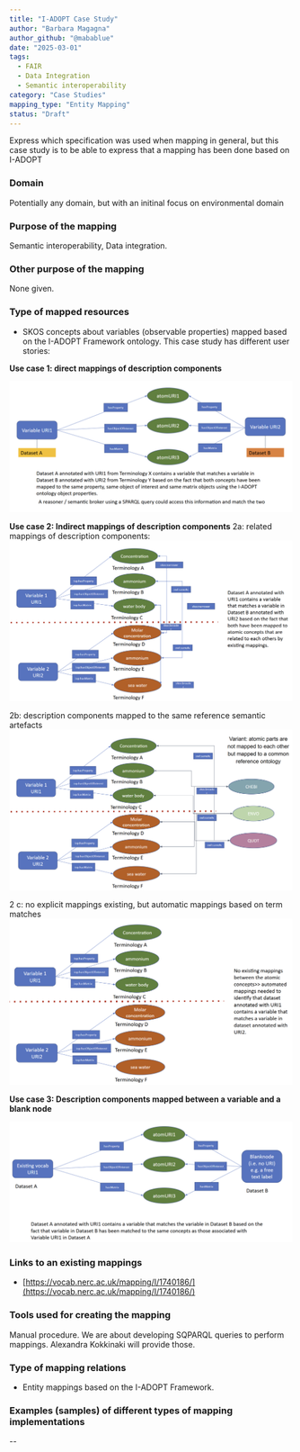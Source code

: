 ```yaml
---
title: "I-ADOPT Case Study"
author: "Barbara Magagna"
author_github: "@mabablue"
date: "2025-03-01"
tags:
  - FAIR
  - Data Integration
  - Semantic interoperability
category: "Case Studies"
mapping_type: "Entity Mapping"
status: "Draft"
---
```


Express which specification was used when mapping in general, but this case study is to be able to express that a mapping has been done based on I-ADOPT

### Domain

Potentially any domain, but with an initinal focus on environmental domain

### Purpose of the mapping

Semantic interoperability, Data integration.

### Other purpose of the mapping

None given.

### Type of mapped resources

- SKOS concepts about variables (observable properties) mapped based on the I-ADOPT Framework ontology. This case study has different user stories:

**Use case 1: direct mappings of description components**

![I-ADOPT use case 1](../img/I-ADOPT_use_case1.png)


**Use case 2: Indirect mappings of description components**
2a: related mappings of description components:
![I-ADOPT use case 2a](../img/I-ADOPT_use_case2a.png)

2b: description components mapped to the same reference semantic artefacts
![I-ADOPT use case 2b](../img/I-ADOPT_use_case2b.png)

2 c: no explicit mappings existing, but automatic mappings based on term matches
![I-ADOPT use case 2c](../img/I-ADOPT_use_case2c.png)

**Use case 3: Description components mapped between a variable and a blank node**

![I-ADOPT use case 3](../img/I-ADOPT_use_case3.png)

### Links to an existing mappings

- [https://vocab.nerc.ac.uk/mapping/I/1740186/](https://vocab.nerc.ac.uk/mapping/I/1740186/)

### Tools used for creating the mapping

Manual procedure. We are about developing SQPARQL queries to perform mappings. Alexandra Kokkinaki will provide those.

### Type of mapping relations

- Entity mappings based on the I-ADOPT Framework.

### Examples (samples) of different types of mapping implementations

--
